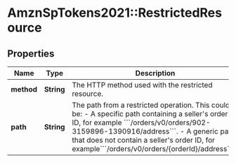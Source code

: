 # AmznSpTokens2021::RestrictedResource

## Properties
Name | Type | Description | Notes
------------ | ------------- | ------------- | -------------
**method** | **String** | The HTTP method used with the restricted resource. | 
**path** | **String** | The path from a restricted operation. This could be:  - A specific path containing a seller&#x27;s order ID, for example &#x60;&#x60;&#x60;/orders/v0/orders/902-3159896-1390916/address&#x60;&#x60;&#x60;.  - A generic path that does not contain a seller&#x27;s order ID, for example&#x60;&#x60;&#x60;/orders/v0/orders/{orderId}/address&#x60;&#x60;&#x60;). | 

